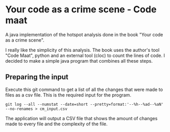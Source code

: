 # Your code as a crime scene - Code maat

A java implementation of the hotspot analysis done in the book "Your code as a crime scene".

I really like the simplicity of this analysis. The book uses the author's tool "Code Maat", python and an external tool (cloc) to count the lines of code. I decided to make a simple java program that combines all these steps.

## Preparing the input

Execute this git command to get a list of all the changes that were made to files as a csv file. This is the required input for the program.

    git log --all --numstat --date=short --pretty=format:'--%h--%ad--%aN' --no-renames > cm_input.csv

The application will output a CSV file that shows the amount of changes made to every file and the complexity of the file.
